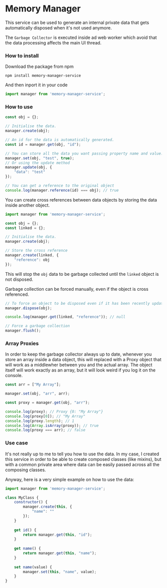 # Memory Manager

This service can be used to generate an internal private data that gets automatically disposed when it's not used anymore.

The `Garbage Collector` is executed inside ad web worker which avoid that the data processing affects the main UI thread.

### How to install
Download the package from npm
```
npm install memory-manager-service
```
And then inport it in your code
```javascript
import manager from 'memory-manager-service';
```
### How to use
```javascript
const obj = {};

// Initialise the data.
manager.create(obj);

// An id for the data is automatically generated.
const id = manager.get(obj, "id");

// You can store all the data you want passing property name and value.
manager.set(obj, "test", true);
// Or using the update method
manager.update(obj, {
    "data": "test"
});

// You can get a reference to the original object
console.log(manager.reference(id) === obj); // true
```

You can create cross references between data objects by storing the data inside another object.

```javascript
import manager from 'memory-manager-service';

const obj = {};
const linked = {};

// Initialise the data.
manager.create(obj);

// Store the cross reference
manager.create(linked, {
    "reference": obj
});
```

This will stop the `obj` data to be garbage collected until the `linked` object is not disposed.

Garbage collection can be forced manually, even if the object is cross referenced.
```javascript
// To force an object to be disposed even if it has been recently updated and/or is cross referenced.
manager.dispose(obj);

console.log(manager.get(linked, "reference")); // null

// Force a garbage collection
manager.flush();
```

### Array Proxies
In order to keep the garbage collector always up to date, whenever you store an array inside a data object, this will replaced with a Proxy object that will work as a middlewher between you and the actual array. The object itself will work exactly as an array, but it will look weird if you log it on the console.
```javascript
const arr = ["My Array"];

manager.set(obj, "arr", arr);

const proxy = manager.get(obj, "arr");

console.log(proxy); // Proxy {0: "My Array"}
console.log(proxy[0]); // "My Array"
console.log(proxy.length); // 1
console.log(Array.isArray(proxy)); // true
console.log(proxy === arr); // false
```
### Use case
It's not really up to me to tell you how to use the data. In my case, I created this service in order to be able to create composed classes (like mixins), but with a common private area where data can be easily passed across all the composing classes.

Anyway, here is a very simple example on how to use the data:
```javascript
import manager from 'memory-manager-service';

class MyClass {
    constructor() {
        manager.create(this, {
            "name": ""
        });
    }
    
    get id() {
        return manager.get(this, "id");
    }
    
    get name() {
        return manager.get(this, "name");
    }
    
    set name(value) {
        manager.set(this, "name", value);
    }
}
```